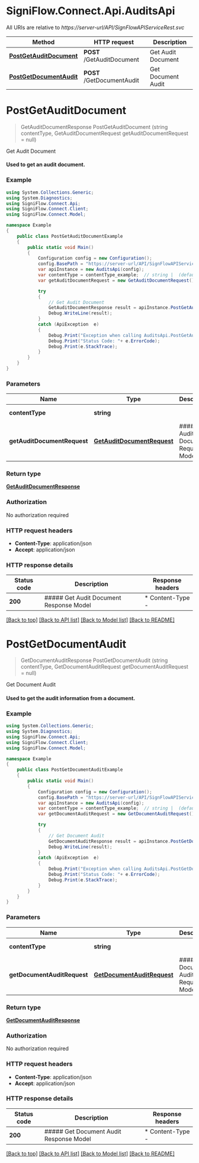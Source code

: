 # SigniFlow.Connect.Api.AuditsApi

All URIs are relative to *https://server-url/API/SignFlowAPIServiceRest.svc*

Method | HTTP request | Description
------------- | ------------- | -------------
[**PostGetAuditDocument**](AuditsApi.md#postgetauditdocument) | **POST** /GetAuditDocument | Get Audit Document
[**PostGetDocumentAudit**](AuditsApi.md#postgetdocumentaudit) | **POST** /GetDocumentAudit | Get Document Audit


<a name="postgetauditdocument"></a>
# **PostGetAuditDocument**
> GetAuditDocumentResponse PostGetAuditDocument (string contentType, GetAuditDocumentRequest getAuditDocumentRequest = null)

Get Audit Document

#### Used to get an audit document.

### Example
```csharp
using System.Collections.Generic;
using System.Diagnostics;
using SigniFlow.Connect.Api;
using SigniFlow.Connect.Client;
using SigniFlow.Connect.Model;

namespace Example
{
    public class PostGetAuditDocumentExample
    {
        public static void Main()
        {
            Configuration config = new Configuration();
            config.BasePath = "https://server-url/API/SignFlowAPIServiceRest.svc";
            var apiInstance = new AuditsApi(config);
            var contentType = contentType_example;  // string |  (default to "application/json")
            var getAuditDocumentRequest = new GetAuditDocumentRequest(); // GetAuditDocumentRequest | ##### Get Audit Document Request Model (optional) 

            try
            {
                // Get Audit Document
                GetAuditDocumentResponse result = apiInstance.PostGetAuditDocument(contentType, getAuditDocumentRequest);
                Debug.WriteLine(result);
            }
            catch (ApiException  e)
            {
                Debug.Print("Exception when calling AuditsApi.PostGetAuditDocument: " + e.Message );
                Debug.Print("Status Code: "+ e.ErrorCode);
                Debug.Print(e.StackTrace);
            }
        }
    }
}
```

### Parameters

Name | Type | Description  | Notes
------------- | ------------- | ------------- | -------------
 **contentType** | **string**|  | [default to &quot;application/json&quot;]
 **getAuditDocumentRequest** | [**GetAuditDocumentRequest**](GetAuditDocumentRequest.md)| ##### Get Audit Document Request Model | [optional] 

### Return type

[**GetAuditDocumentResponse**](GetAuditDocumentResponse.md)

### Authorization

No authorization required

### HTTP request headers

 - **Content-Type**: application/json
 - **Accept**: application/json


### HTTP response details
| Status code | Description | Response headers |
|-------------|-------------|------------------|
| **200** | ##### Get Audit Document Response Model |  * Content-Type -  <br>  |

[[Back to top]](#) [[Back to API list]](../README.md#documentation-for-api-endpoints) [[Back to Model list]](../README.md#documentation-for-models) [[Back to README]](../README.md)

<a name="postgetdocumentaudit"></a>
# **PostGetDocumentAudit**
> GetDocumentAuditResponse PostGetDocumentAudit (string contentType, GetDocumentAuditRequest getDocumentAuditRequest = null)

Get Document Audit

#### Used to get the audit information from a document.

### Example
```csharp
using System.Collections.Generic;
using System.Diagnostics;
using SigniFlow.Connect.Api;
using SigniFlow.Connect.Client;
using SigniFlow.Connect.Model;

namespace Example
{
    public class PostGetDocumentAuditExample
    {
        public static void Main()
        {
            Configuration config = new Configuration();
            config.BasePath = "https://server-url/API/SignFlowAPIServiceRest.svc";
            var apiInstance = new AuditsApi(config);
            var contentType = contentType_example;  // string |  (default to "application/json")
            var getDocumentAuditRequest = new GetDocumentAuditRequest(); // GetDocumentAuditRequest | ##### Get Document Audit Request Model (optional) 

            try
            {
                // Get Document Audit
                GetDocumentAuditResponse result = apiInstance.PostGetDocumentAudit(contentType, getDocumentAuditRequest);
                Debug.WriteLine(result);
            }
            catch (ApiException  e)
            {
                Debug.Print("Exception when calling AuditsApi.PostGetDocumentAudit: " + e.Message );
                Debug.Print("Status Code: "+ e.ErrorCode);
                Debug.Print(e.StackTrace);
            }
        }
    }
}
```

### Parameters

Name | Type | Description  | Notes
------------- | ------------- | ------------- | -------------
 **contentType** | **string**|  | [default to &quot;application/json&quot;]
 **getDocumentAuditRequest** | [**GetDocumentAuditRequest**](GetDocumentAuditRequest.md)| ##### Get Document Audit Request Model | [optional] 

### Return type

[**GetDocumentAuditResponse**](GetDocumentAuditResponse.md)

### Authorization

No authorization required

### HTTP request headers

 - **Content-Type**: application/json
 - **Accept**: application/json


### HTTP response details
| Status code | Description | Response headers |
|-------------|-------------|------------------|
| **200** | ##### Get Document Audit Response Model |  * Content-Type -  <br>  |

[[Back to top]](#) [[Back to API list]](../README.md#documentation-for-api-endpoints) [[Back to Model list]](../README.md#documentation-for-models) [[Back to README]](../README.md)

